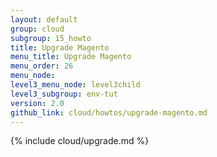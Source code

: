 ```yaml
---
layout: default
group: cloud
subgroup: 15_howto
title: Upgrade Magento 
menu_title: Upgrade Magento 
menu_order: 26
menu_node: 
level3_menu_node: level3child
level3_subgroup: env-tut
version: 2.0
github_link: cloud/howtos/upgrade-magento.md
---
```


{% include cloud/upgrade.md %}
